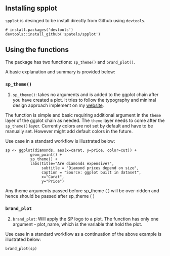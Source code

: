 ## Installing spplot

`spplot` is desinged to be install  directly from Github using `devtools`. 
```
# install.packages('devtools')
devtools::install_github('spatels/spplot')
```

## Using the functions

The package has two functions: `sp_theme()` and `brand_plot()`.

A basic explanation and summary is provided below:

### `sp_theme()`

1. `sp_theme()`: takes no arguments and is added to the ggplot chain after you have created a plot. It tries to follow the  typography and minimal design approach implement on my [website](https://satya.patel.us).

The function is simple and basic requiring additional argument in the  `theme` layer of the  ggplot chain as needed. The `theme` layer needs to come after the `sp_theme()` layer. Currently colors are not set by default and have to be manually set. However might add default colors in the future.

Use case in a standard workflow is illustrated below:

```
sp <- ggplot(diamonds, aes(x=carat, y=price, color=cut)) + 
           geom_point() +
           sp_theme() + 
           labs(title="Are diamonds expensive?", 
                subtitle = "Diamond prices depend on size", 
                caption = "Source: ggplot built in dataset", 
                x="Carat", 
                y="Price") 
```
Any theme arguments passed before sp_theme ( ) will be over-ridden and hence should be passed after sp_theme ( )
### `brand_plot`

2. `brand_plot`: Will apply the SP logo to a plot.  The function has  only one argument - plot_name, which is the variable that hold the plot.  


Use case in a standard workflow as a continuation of the above example is illustrated below: 
```
brand_plot(sp)
```
